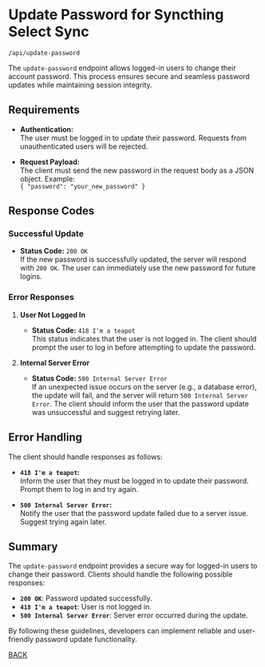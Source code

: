 # Update Password for Syncthing Select Sync

`/api/update-password`

The `update-password` endpoint allows logged-in users to change their account password. This process ensures secure and seamless password updates while maintaining session integrity.

## Requirements

- **Authentication:**  
  The user must be logged in to update their password. Requests from unauthenticated users will be rejected.

- **Request Payload:**  
  The client must send the new password in the request body as a JSON object. Example:  
  `{ "password": "your_new_password" }`

## Response Codes

### Successful Update

- **Status Code:** `200 OK`  
  If the new password is successfully updated, the server will respond with `200 OK`. The user can immediately use the new password for future logins.

### Error Responses

1. **User Not Logged In**  
   - **Status Code:** `418 I'm a teapot`  
     This status indicates that the user is not logged in. The client should prompt the user to log in before attempting to update the password.

2. **Internal Server Error**  
   - **Status Code:** `500 Internal Server Error`  
     If an unexpected issue occurs on the server (e.g., a database error), the update will fail, and the server will return `500 Internal Server Error`. The client should inform the user that the password update was unsuccessful and suggest retrying later.

## Error Handling

The client should handle responses as follows:

- **`418 I'm a teapot`:**  
  Inform the user that they must be logged in to update their password. Prompt them to log in and try again.

- **`500 Internal Server Error`:**  
  Notify the user that the password update failed due to a server issue. Suggest trying again later.

## Summary

The `update-password` endpoint provides a secure way for logged-in users to change their password. Clients should handle the following possible responses:

- **`200 OK`**: Password updated successfully.
- **`418 I'm a teapot`**: User is not logged in.
- **`500 Internal Server Error`**: Server error occurred during the update.

By following these guidelines, developers can implement reliable and user-friendly password update functionality.

[BACK](main-docs.md)
